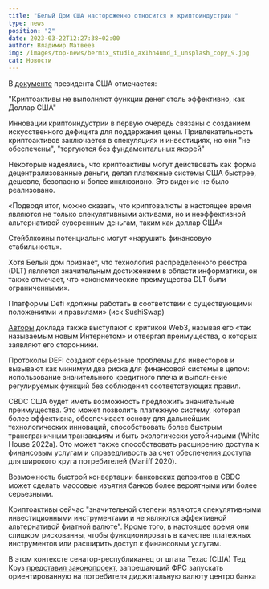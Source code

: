 ```yaml
---
title: "Белый Дом США настороженно относится к криптоиндустрии "
type: news
position: "2"
date: 2023-03-22T12:27:38+02:00
author: Владимир Матвеев
img: /images/top-news/bermix_studio_ax1hn4und_i_unsplash_copy_9.jpg
cat: Новости
---
```

В [документе](https://www.whitehouse.gov/wp-content/uploads/2023/03/ERP-2023.pdf) президента США отмечается:

"Криптоактивы не выполняют функции денег столь  эффективно, как Доллар США"

Инновации криптоиндустрии в первую очередь связаны с созданием искусственного дефицита для поддержания цены.   Привлекательность криптоактивов заключается в спекуляциях и инвестициях, но они "не обеспечены", "торгуются без фундаментальных якорей"

Некоторые надеялись, что криптоактивы могут действовать как форма децентрализованные деньги, делая платежные системы США быстрее, дешевле,
безопасно и более инклюзивно. Это видение не было реализовано. 

«Подводя итог, можно сказать, что криптовалюты в настоящее время являются не только спекулятивными активами, но и неэффективной альтернативой суверенным деньгам, таким как доллар США»

Стейблкоины потенциально могут «нарушить финансовую стабильность».

Хотя Белый дом признает, что технология распределенного реестра (DLT) является значительным достижением в области информатики, он также отмечает, что «экономические преимущества DLT были ограниченными».

Платформы Defi «должны работать в соответствии с существующими положениями и правилами» (иск SushiSwap)

[Авторы](https://t.me/crypto_hd/4330) доклада также выступают с критикой Web3, называя его «так называемым новым Интернетом» и отвергая преимущества, о которых заявляют его сторонники.

Протоколы DEFI создают серьезные проблемы для инвесторов и вызывают как минимум два риска для финансовой системы в целом: использование значительного кредитного плеча и выполнение регулируемых функций без соблюдения соответствующих правил.

CBDC США будет иметь возможность предложить значительные преимущества. Это может позволить платежную систему, которая
более эффективна, обеспечивает основу для дальнейших технологических инноваций, способствовать более быстрым трансграничным транзакциям и быть экологически устойчивыми (White House 2022a). Это может также способствовать расширению доступа к финансовым услугам и справедливость за счет обеспечения доступа для широкого круга потребителей (Maniff 2020).

Возможность быстрой конвертации банковских депозитов в CBDC может сделать массовые изъятия банков более вероятными или более серьезными.

Криптоактивы сейчас "значительной степени являются спекулятивными инвестиционными инструментами и не являются эффективной альтернативой фиатной валюте".
Кроме того, в настоящее время они слишком рискованны, чтобы функционировать в качестве платежных инструментов или расширить доступ к финансовым услугам. 

В этом контексте сенатор-республиканец от штата Техас (США) Тед Круз [представил законопроект](https://www.foxbusiness.com/politics/ted-cruz-introduces-bill-blocking-fed-adopting-central-bank-digital-currency), запрещающий ФРС запускать ориентированную на потребителя диджитальную валюту центро банка